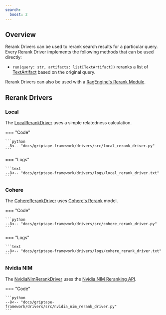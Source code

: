 ```yaml
---
search:
  boost: 2
---
```


## Overview

Rerank Drivers can be used to rerank search results for a particular query. Every Rerank Driver implements the following methods that can be used directly:

- `run(query: str, artifacts: list[TextArtifact])` reranks a list of [TextArtifact](../../reference/griptape/artifacts/text_artifact.md) based on the original query.

Rerank Drivers can also be used with a [RagEngine's Rerank Module](../engines/rag-engines.md#retrieval-stage-modules).

## Rerank Drivers

### Local

The [LocalRerankDriver](../../reference/griptape/drivers/rerank/local_rerank_driver.md) uses a simple relatedness calculation.

=== "Code"

    ```python
    --8<-- "docs/griptape-framework/drivers/src/local_rerank_driver.py"
    ```

=== "Logs"

    ```text
    --8<-- "docs/griptape-framework/drivers/logs/local_rerank_driver.txt"
    ```

### Cohere

The [CohereRerankDriver](../../reference/griptape/drivers/rerank/cohere_rerank_driver.md) uses [Cohere's Rerank](https://cohere.com/rerank) model.

=== "Code"

    ```python
    --8<-- "docs/griptape-framework/drivers/src/cohere_rerank_driver.py"
    ```

=== "Logs"

    ```text
    --8<-- "docs/griptape-framework/drivers/logs/cohere_rerank_driver.txt"
    ```

### Nvidia NIM

The [NvidiaNimRerankDriver](../../reference/griptape/drivers/rerank/nvidia_nim_rerank_driver.md) uses the [Nvidia NIM Reranking API](https://docs.nvidia.com/nim/nemo-retriever/text-reranking/latest/index.html).

=== "Code"

    ```python
    --8<-- "docs/griptape-framework/drivers/src/nvidia_nim_rerank_driver.py"
    ```
